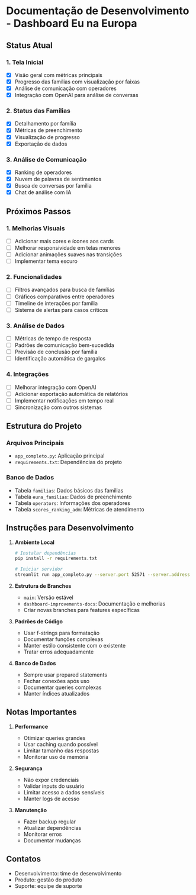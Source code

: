 # Documentação de Desenvolvimento - Dashboard Eu na Europa

## Status Atual

### 1. Tela Inicial
- [x] Visão geral com métricas principais
- [x] Progresso das famílias com visualização por faixas
- [x] Análise de comunicação com operadores
- [x] Integração com OpenAI para análise de conversas

### 2. Status das Famílias
- [x] Detalhamento por família
- [x] Métricas de preenchimento
- [x] Visualização de progresso
- [x] Exportação de dados

### 3. Análise de Comunicação
- [x] Ranking de operadores
- [x] Nuvem de palavras de sentimentos
- [x] Busca de conversas por família
- [x] Chat de análise com IA

## Próximos Passos

### 1. Melhorias Visuais
- [ ] Adicionar mais cores e ícones aos cards
- [ ] Melhorar responsividade em telas menores
- [ ] Adicionar animações suaves nas transições
- [ ] Implementar tema escuro

### 2. Funcionalidades
- [ ] Filtros avançados para busca de famílias
- [ ] Gráficos comparativos entre operadores
- [ ] Timeline de interações por família
- [ ] Sistema de alertas para casos críticos

### 3. Análise de Dados
- [ ] Métricas de tempo de resposta
- [ ] Padrões de comunicação bem-sucedida
- [ ] Previsão de conclusão por família
- [ ] Identificação automática de gargalos

### 4. Integrações
- [ ] Melhorar integração com OpenAI
- [ ] Adicionar exportação automática de relatórios
- [ ] Implementar notificações em tempo real
- [ ] Sincronização com outros sistemas

## Estrutura do Projeto

### Arquivos Principais
- `app_completo.py`: Aplicação principal
- `requirements.txt`: Dependências do projeto

### Banco de Dados
- Tabela `familias`: Dados básicos das famílias
- Tabela `euna_familias`: Dados de preenchimento
- Tabela `operators`: Informações dos operadores
- Tabela `scores_ranking_adm`: Métricas de atendimento

## Instruções para Desenvolvimento

1. **Ambiente Local**
   ```bash
   # Instalar dependências
   pip install -r requirements.txt
   
   # Iniciar servidor
   streamlit run app_completo.py --server.port 52571 --server.address 0.0.0.0
   ```

2. **Estrutura de Branches**
   - `main`: Versão estável
   - `dashboard-improvements-docs`: Documentação e melhorias
   - Criar novas branches para features específicas

3. **Padrões de Código**
   - Usar f-strings para formatação
   - Documentar funções complexas
   - Manter estilo consistente com o existente
   - Tratar erros adequadamente

4. **Banco de Dados**
   - Sempre usar prepared statements
   - Fechar conexões após uso
   - Documentar queries complexas
   - Manter índices atualizados

## Notas Importantes

1. **Performance**
   - Otimizar queries grandes
   - Usar caching quando possível
   - Limitar tamanho das respostas
   - Monitorar uso de memória

2. **Segurança**
   - Não expor credenciais
   - Validar inputs do usuário
   - Limitar acesso a dados sensíveis
   - Manter logs de acesso

3. **Manutenção**
   - Fazer backup regular
   - Atualizar dependências
   - Monitorar erros
   - Documentar mudanças

## Contatos

- Desenvolvimento: time de desenvolvimento
- Produto: gestão do produto
- Suporte: equipe de suporte